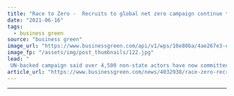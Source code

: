 ```yaml
---
title: "Race to Zero -  Recruits to global net zero campaign continue to surge, as campaign marks first anniversary"
date: "2021-06-16"
tags: 
  - business green
source: "business green"
image_url: "https://www.businessgreen.com/api/v1/wps/10e80ba/4ae267e3-ce3a-4125-a731-8d3463436d18/4/0409-vesta-wind-farm-kenya-185x114.jpg"
image_fp: "/assets/img/post_thumbnails/122.jpg"
lead: "
 UN-backed campaign said over 4,500 non-state actors have now committed to delivering net zero emissions by 2050 at the latest, including many of the world's largest businesses ..."
article_url: "https://www.businessgreen.com/news/4032938/race-zero-recruits-global-net-zero-campaign-continue-surge-campaign-marks-anniversary"
---
```


---
